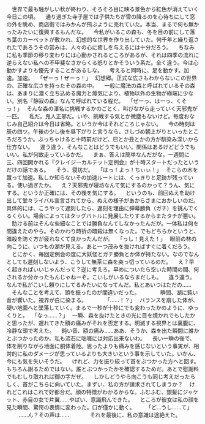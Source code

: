 　世界で最も騒がしい秋が終わり、そろそろ目に映る景色から紅色が消えていく今日この頃。
　通り過ぎた寺子屋では子供たちが雪の降るのを心待ちにして窓の外を眺め、商店街ではみかんが飛ぶように売れていた。本当、まるで何も無かったみたいに復興するもんだな。
　今私がいるこの森も、冬を目の前にして落ち葉のカーペットが敷かれ、幻想的な世界を作り出していた。何千年と繰り返されたであろうその営みは、人々の心に癒しを与えるには十分だろう。
　ちなみに私も季節の移り変わりには心動かされるところがあるが、それは四季の流れに逆らえない私への不甲斐なさからくる怒りとかそういう系だ。全く違う。今は心動かすよりも優先することがあるしな。
　考えると同時に、足を動かす。加速。加速。
　｢ぜーっ！ぜーっ！｣
　幻想郷。正式な広さもわからないこの世界の、正確な広さを持ったその森の中。
　一般に魔法の森と呼ばれているその森は、あまりに濃く立ち込める魔力と瘴気により、植物以外の生物が極端に少ない。別名『静寂の森』なんて呼ばれている程だ。
　｢ぜーっ、はーっ、くそっ！｣
　そんな森の渾名に挑戦するかのごとく、叫びながら走っていく天邪鬼が一匹。
　私だ。鬼人正邪だ。いや、挑戦する気とか微塵もないけど。毎度おなじみ自己紹介は今日は省略。というか今はそれどころじゃない。
　今の時刻は辰の四ツ。午後の少し後を昼下がりと言うなら、さしづめ朝上がりといったところだろうか。ぶっちゃけると十時前だけど、巳とか丑とかの方が馴染み深いから仕方ない。
　違う違う、そんなことはどうでもいい。関係はあるけどどうでもいい。私が何故走っているかだ。
　まぁ、答えは簡単なんだがな。一週間に三、四回開かれる『クレイジーカルテット定例会』が十時スタートだったというだけの話である。
　そう、寝坊だ。
　｢はっ！よっ！ちぃぃ！｣
　そこらの木を蹴って加速。私しか知らないその加速ルートには、くっきりと足跡が残っている。使い過ぎたか。
　え？天邪鬼が寝坊なんて気にするのかって？うん、気にする。というか正確には、その後を気にする。
　というのも、前回ぬえを助け出して堂々ライバル宣言されてから、ぬえの様子があからさまにおかしいのだ。具体的には、こうやって遅刻したら、遅刻を理由に弾幕勝負（ガチ）を挑んでくるくらい。場合によってはタッグバトルに発展したりするからまたタチが悪い。
　助ける前はそんな些細なことでは勝負なんてしなかったんだが。一体私は何を間違えたのやら。そのかわり時折の暗殺は無くなった。でもどちらかというと、暗殺を防ぐ方が疲れなくて良かったんだが。
　｢っし！見えた！｣
　眼前の林の向こうに、いつもの湖が見える。あと一つ茂みを抜ければすぐに着くだろう。
　とにかく、毎回定例会の度に大妖怪とガチ勝負とか体が持たない。なのでなんとしても遅刻しないよう、こうして無茶に森を突っ切っているのだ。
　え？早く起きればいいじゃんだって？逆に考えろ。早めについたら空いた時間の間、何されるか分かったもんじゃねーぞ。こいしがいるならまだしも。
　違う違う。なんで私がこいし頼りにしてるみたいになってんだ。私とあいつはただの……
　そんなことを考えて、頭を振ったのが間違いだった。
　
　
　瞬間、湖に鈍い音が響いた。視界が白に染まる。
　
　
　｢……！？｣
　バランスを崩した体が、硬い地面へと墜落していく。まるで一秒が十秒にでも変わったかのように、ゆっくりと。
　｢なっ……？｣
　一瞬、森を抜けたときの光に目を焼かれでもしたかと思ったが、遅れてきた額の痛みがそれを否定する。明滅する視界とは裏腹に、冷静な頭で考えた。
　鈍い音、額の痛み……ああ、そうか、森を出た瞬間に誰かとぶつかったのか。私も流石に咄嗟には対応出来ないわ。
　長い一瞬の後で、体を削りながら地面に胴体着陸。思ったよりも痛みを感じないという事実が、相対的に私のダメージが思っているよりも大きいという事を示していた。いかん、今にも気を失いそうだ。
　けれど、力を振り絞って首をぶつかった方へと回す。もちろん謝るためではない。誰とぶつかったかを確認するためだ。あとで慰謝料でもむしり取れれば御の字だぜ。
　しかしどうやら向こうも同じ考えだったらしく、首がこちらに向いていた。まずい、私の方が請求されてしまうか？
　けれどこれはこれで好都合だ。顔の特徴がわかるからな。ふむふむ、銀髪にジャケット、赤目の女で片翼……やばい、意識飛んできた。
　ところが彼女は私の顔を見た瞬間、驚愕の表情に変わった。口が僅かに動く。
　
　｢ど…うし……て｣
　
　……ん？その声は……
　
　
　それを最後に、私の意識は途絶えた。
　